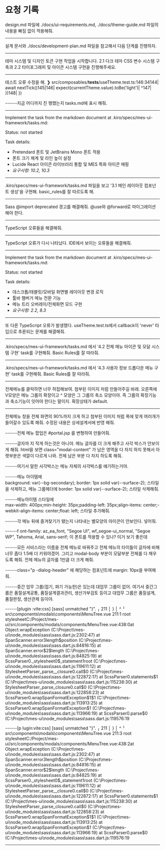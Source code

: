 # 요청 기록

design.md 파일에 ./docs/ui-requirements.md, ./docs/theme-guide.md 파일의 내용을 빠짐 없이 적용해줘.

------

설계 문서와 ./docs/development-plan.md 파일을 참고해서 다음 단계를 진행하자.

------
테마 시스템 및
 디자인 토큰 구현 작업을 시작합니다. 2.1 다크 테마 CSS 변수 시스템 구축과 2.2 타이포그래피 및 아이콘 시스템 구현을 진행해주세요.

------
테스트 오류 수정을 해. ❯ src/composables/__tests__/useTheme.test.ts:146:34144|       await nextTick()145|146|       expect(currentTheme.value).toBe('light')|                                  ^147|     })148|   })

------지금 어디까지 진
행했는지 tasks.md에 표시 해줘.

------

Implement the task from the markdown document at .kiro/specs/mes-ui-framework/tasks.md:
        
<task title="2.2 타이포그래피 및 아이콘 시스템 구현">

Status: not started

Task details:
- Pretendard 폰트 및 JetBrains Mono 폰트 적용
- 폰트 크기 체계 및 라인 높이 설정
- Lucide React 아이콘 라이브러리 통합 및 MES 특화 아이콘 매핑
- _요구사항: 10.2, 10.3_

</task>

------

.kiro/specs/mes-ui-framework/tasks.md 파일을 보고 '3.1 메인 레이아웃 컴포넌트 생성'을 구현해. basic_rules를 잘 따르도록 해.

------

Sass @import deprecated 경고를 해결해줘. @use와 @forward로 마이그레이션 해야 한다.

------

TypeScript 오류들을 해결해줘.

------

TypeScript 오류가 다시 나타났다. IDE에서 보이는 오류들을 해결해줘.

------

Implement the task from the markdown document at .kiro/specs/mes-ui-framework/tasks.md:
        
<task title="3.2 반응형 레이아웃 동작 구현">

Status: not started

Task details:
- 데스크톱/태블릿/모바일 화면별 레이아웃 변경 로직
- 툴바 햄버거 메뉴 전환 기능
- 메뉴 트리 오버레이/전체화면 모드 구현
- _요구사항: 2.2, 8.3_

</task>

------

또 다른 TypeScript 오류가 발생했다. useTheme.test.ts에서 callback이 'never' 타입으로 추론되는 문제를 해결해줘.

------

.kiro/specs/mes-ui-framework/tasks.md 에서 '4.2 전체 메뉴 아이콘 및 모달 시스템 구현' task를 구현해줘. Basic Rules를 잘 따라줘.

------

.kiro/specs/mes-ui-framework/tasks.md 에서 '4.3 사용자 정보 드롭다운 메뉴 구현' task를 구현해줘. Basic Rules를 잘 따라줘.

------

전체메뉴를 클릭하면 너무 허접해보여. 첨부된 이미지 처럼 만들어주길 바래. 오른쪽에 V모양은 메뉴 그룹의 확장이고  ^ 모양은 그 그룹의 축소 모양이야. 즉 그룹의 확장기능과 축소기능이 잇어야 한다는 말이지. 확장상태가 default.

------

전체메뉴 창을 전체 화면의 90%까지 크게 하고 첨부된 이미지 처럼 폭에 맞게 여러개가 들어갈수 있도록 해줘. 수정된 내용은 상세설계서에 반영 해줘.

------전체
메뉴 팝업은 #portal.jsp 를 변형하여 만들어줘.

------글자까
지 작게 하는것은 아니야. 메뉴 글자를 더 크게 해주고 사각 박스가 안보이게 해줘. html을 보면 class="modal-content" 가 남은 영역을 다 차지 하지 못해서 아랫부분은 색깔이 다르게 나와. 전체 남은 부분 다 차지 하도록 해줘.

------여기서 
말한 사각박스는 메뉴 자체의 사각박스를 얘기하는거야.

------메뉴 아이템에     
 background: var(--bg-secondary);  border: 1px solid var(--surface-2); 스타일을 삭제하고, 메뉴 그룹헤더에 border: 1px solid var(--surface-2); 스타일 삭제해줘.

------메뉴아이템 스타일에  
   max-width: 400px;min-height: 35px;padding-left: 35px;align-items: center;-webkit-align-items: center;float: left; 스타일 추가해줘.

------각 메뉴 뒤에
 즐겨찾기가 됐는지 나타내는 별모양의 아이콘이 안보인다. 넣어줘.

------f
ont-family: az_ea_font, "Segoe UI", wf_segoe-ui_normal, "Segoe WP", Tahoma, Arial, sans-serif; 이 폰트를 적용할 수 있나? 이거 보기 좋은데

------모든 
서비스라는 이름을 전체 메뉴로 바꿔주고 전체 메뉴의 타이틀이 글자에 비해 너무 좁다 1.5배 더 키워야겠어.  그리고 modal-body 부분이 모달부분 전체를 다 채우도록 해줘. 전체 메뉴의 글자를 1만큼 더 크게 해줘.

------class="p
-dialog-header" 에 해당하는 컴포넌트에 margin: 10px을 부여해줘.

------중간 업무
 그룹(접기, 펴기 가능한)은 있는데 대업무 그룹이 없어.  여기서 중간그룹은 품절설계공통, 품질설계결과관리, 생산가부검토 등이고 대업무 그룹은 품질설계, 품질판정, 생산관제 등이야.

------[plugin
:vite:css] [sass] unmatched "}".     ╷ 211 │ }     │ ^     ╵   src\components\modals\components\MenuTree.vue 211:1  root stylesheetC:/Project/mes-ui/src/components/modals/components/MenuTree.vue:438:0at Object.wrapException (C:\Project\mes-ui\node_modules\sass\sass.dart.js:2302:47)     at SpanScanner.error$3$length$position (C:\Project\mes-ui\node_modules\sass\sass.dart.js:84816:15)     at SpanScanner.error$2$length (C:\Project\mes-ui\node_modules\sass\sass.dart.js:84825:19)     at ScssParser0._stylesheet0$_statement$1$root (C:\Project\mes-ui\node_modules\sass\sass.dart.js:119611:12)     at StylesheetParser_parse__closure0.call$0 (C:\Project\mes-ui\node_modules\sass\sass.dart.js:122872:17)     at ScssParser0.statements$1 (C:\Project\mes-ui\node_modules\sass\sass.dart.js:115238:30)     at StylesheetParser_parse_closure0.call$0 (C:\Project\mes-ui\node_modules\sass\sass.dart.js:122858:23)     at ScssParser0.wrapSpanFormatException$1$1 (C:\Project\mes-ui\node_modules\sass\sass.dart.js:113913:25)     at ScssParser0.wrapSpanFormatException$1 (C:\Project\mes-ui\node_modules\sass\sass.dart.js:113966:19)     at ScssParser0.parse$0 (C:\Project\mes-ui\node_modules\sass\sass.dart.js:119576:19

------[p
lugin:vite:css] [sass] unmatched "}".     ╷ 211 │   }     │   ^     ╵   src\components\modals\components\MenuTree.vue 211:3  root stylesheetC:/Project/mes-ui/src/components/modals/components/MenuTree.vue:438:2at Object.wrapException (C:\Project\mes-ui\node_modules\sass\sass.dart.js:2302:47)     at SpanScanner.error$3$length$position (C:\Project\mes-ui\node_modules\sass\sass.dart.js:84816:15)     at SpanScanner.error$2$length (C:\Project\mes-ui\node_modules\sass\sass.dart.js:84825:19)     at ScssParser0._stylesheet0$_statement$1$root (C:\Project\mes-ui\node_modules\sass\sass.dart.js:119611:12)     at StylesheetParser_parse__closure0.call$0 (C:\Project\mes-ui\node_modules\sass\sass.dart.js:122872:17)     at ScssParser0.statements$1 (C:\Project\mes-ui\node_modules\sass\sass.dart.js:115238:30)     at StylesheetParser_parse_closure0.call$0 (C:\Project\mes-ui\node_modules\sass\sass.dart.js:122858:23)     at ScssParser0.wrapSpanFormatException$1$1 (C:\Project\mes-ui\node_modules\sass\sass.dart.js:113913:25)     at ScssParser0.wrapSpanFormatException$1 (C:\Project\mes-ui\node_modules\sass\sass.dart.js:113966:19)     at ScssParser0.parse$0 (C:\Project\mes-ui\node_modules\sass\sass.dart.js:119576:19

------